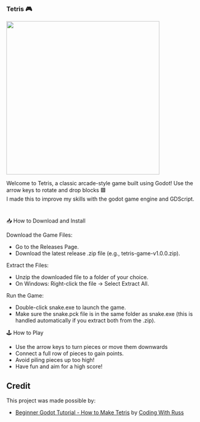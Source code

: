 ### Tetris 🎮

<img src="https://github.com/user-attachments/assets/e89d765e-8143-499f-85c9-14c2845779dd" width="400" height="400">


Welcome to Tetris, a classic arcade-style game built using Godot! Use the arrow keys to rotate and drop blocks 🟩\
I made this to improve my skills with the godot game engine and GDScript.

#

📥 How to Download and Install

   Download the Game Files:
   * Go to the Releases Page.
   * Download the latest release .zip file (e.g., tetris-game-v1.0.0.zip).

   Extract the Files:
   * Unzip the downloaded file to a folder of your choice.
   * On Windows: Right-click the file → Select Extract All.

   Run the Game:
   * Double-click snake.exe to launch the game.
   * Make sure the snake.pck file is in the same folder as snake.exe (this is handled automatically if you extract both from the .zip).

🕹️ How to Play
   * Use the arrow keys to turn pieces or move them downwards
   * Connect a full row of pieces to gain points.
   * Avoid piling pieces up too high!
   * Have fun and aim for a high score!

## Credit
This project was made possible by: 
* [Beginner Godot Tutorial - How to Make Tetris][youtube_link] by [Coding With Russ][channel_link]

[youtube_link]: https://www.youtube.com/watch?v=2T2Fkzwf6FM

[channel_link]: https://www.youtube.com/@CodingWithRuss
